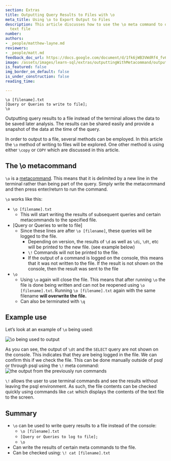 ```yaml
---
section: Extras
title: Outputting Query Results to Files with \o
meta_title: Using \o to Export Output to Files
description: This article discusses how to use the \o meta command to output to a
  text file
number:
authors:
- _people/matthew-layne.md
reviewers:
- _people/matt.md
feedback_doc_url: https://docs.google.com/document/d/1fk6jWB3VWdRf4_fv6eIN83VVEsV_SbeAe7o-4M3CNJw/edit?usp=sharing
image: /assets/images/learn-sql/extras/outputtingWithMetacommand/outputtingWithMeta_0.png
is_featured: false
img_border_on_default: false
is_under_construction: false
reading_time:

---
```


```code
\o [filename].txt
[Query or Queries to write to file];
\o
```

Outputting query results to a file instead of the terminal allows the data to be saved later analysis. The results can be shared easily and provide a snapshot of the data at the time of the query.

In order to output to a file, several methods can be employed. In this article the `\o` method of writing to files will be explored. One other method is using either `\copy` or `COPY` which are discussed in this article.

## The \o metacommand

`\o` is a [metacommand](https://chartio.com/resources/tutorials/how-to-list-databases-and-tables-in-postgresql-using-psql/). This means that it is delimited by a new line in the terminal rather than being part of the query. Simply write the metacommand and then press enter/return to run the command.

`\o` works like this:

* `\o [filename].txt`
  * This will start writing the results of subsequent queries and certain metacommands to the specified file.
* [Query or Queries to write to file]
  * Since these lines are after `\o [filename]`, these queries will be logged to the file.
    * Depending on version, the results of `\d` as well as `\di`, `\dt`, etc will be printed to the new file. (see example below)
    * `\!` Commands will not be printed to the file.
    * If the output of a command is logged on the console, this means that it was not written to the file. If the result is not shown on the console, then the result was sent to the file
* `\o`
  * Using `\o` again will close the file. This means that after running `\o` the file is done being written and can not be reopened using `\o [filename].txt`. Running `\o [filename].txt` again with the same filename **will overwrite the file.**
  * Can also be terminated with `\q`

## Example use

Let’s look at an example of `\o` being used:

![\o being used to output](/assets/images/learn-sql/extras/outputtingWithMetacommand/outputtingWithMeta_0.png)

As you can see, the output of `\dt` and the `SELECT` query are not shown on the console. This indicates that they are being logged in the file. We can confirm this if we check the file. This can be done manually outside of psql or through psql using the `\!` meta command:![the output from the previously run commands](/assets/images/learn-sql/extras/outputtingWithMetacommand/outputtingWithMeta_1.png)

`\!` allows the user to use terminal commands and see the results without leaving the psql environment. As such, the file contents can be checked quickly using commands like `cat` which displays the contents of the text file to the screen.

## Summary

* `\o` can be used to write query results to a file instead of the console:
  * `\o [filename].txt`
  * `[Query or Queries to log to file];`
  * `\o`
* Can write the results of certain meta commands to the file.
* Can be checked using: `\! cat [filename].txt`
